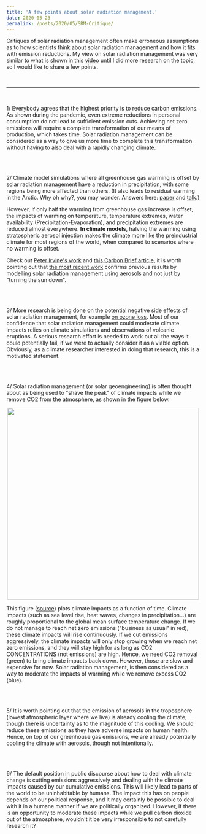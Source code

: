 ```yaml
---
title: 'A few points about solar radiation management.'
date: 2020-05-23
permalink: /posts/2020/05/SRM-Critique/
---
```


Critiques of solar radiation management often make erroneous assumptions as to how scientists think about solar radiation management and how it fits with emission reductions. My view on solar radiation management was very similar to what is shown in this [video](https://www.youtube.com/watch?v=wgyhnFHm1uE) until I did more research on the topic, so I would like to share a few points.

<br/>

---

<br/>

1/ Everybody agrees that the highest priority is to reduce carbon emissions. As shown during the pandemic, even extreme reductions in personal consumption do not lead to sufficient emission cuts. Achieving net zero emissions will require a complete transformation of our means of production, which takes time. Solar radiation management can be considered as a way to give us more time to complete this transformation without having to also deal with a rapidly changing climate.

<br/><br/>

2/ Climate model simulations where all greenhouse gas warming is offset by solar radiation management have a reduction in precipitation, with some regions being more affected than others. $($It also leads to residual warming in the Arctic. Why oh why?, you may wonder. Answers here: [paper](https://matthewjhenry.github.io/papers/Henry_Merlis_SRM_main_submitted.pdf) and [talk](https://ams.confex.com/ams/22FLUID/videogateway.cgi/id/55150?recordingid=55150).$)$

However, if only half the warming from greenhouse gas increase is offset, the impacts of warming on temperature, temperature extremes, water availability $($Precipitation-Evaporation$)$, and precipitation extremes are reduced almost everywhere. **In climate models**, halving the warming using stratospheric aerosol injection makes the climate more like the preindustrial climate for most regions of the world, when compared to scenarios where no warming is offset. 

Check out <a href="https://www.ucl.ac.uk/earth-sciences/people/academic/dr-peter-irvine">Peter Irvine's work</a> and <a href="https://www.carbonbrief.org/halving-global-warming-with-solar-geoengineering-could-offset-tropical-storm-risk"> this Carbon Brief article</a>, it is worth pointing out that <a href="https://discovery.ucl.ac.uk/id/eprint/10094203/">the most recent work</a> confirms previous results by modelling solar radiation management using aerosols and not just by "turning the sun down".

<br/><br/>

3/ More research is being done on the potential negative side effects of solar radiation management, for example [on ozone loss](https://keith.seas.harvard.edu/publications/stratospheric-solar-geoengineering-without-ozone-loss). Most of our confidence that solar radiation management could moderate climate impacts relies on climate simulations and observations of volcanic eruptions. A serious research effort is needed to work out all the ways it could potentially fail, if we were to actually consider it as a viable option. Obviously, as a climate researcher interested in doing that research, this is a motivated statement.

<br/><br/>

4/ Solar radiation management $($or solar geoengineering$)$ is often thought about as being used to "shave the peak" of climate impacts while we remove CO2 from the atmosphere, as shown in the figure below.



<div style="text-align:center;valign:center"><img src="https://matthewjhenry.github.io/images/geo_scenario.jpg" alt="" style="width: 500px; height: auto;"></div>



This figure $($<a href="https://royalsocietypublishing.org/doi/full/10.1098/rsta.2016.0454">source</a>$)$ plots climate impacts as a function of time. Climate impacts $($such as sea level rise, heat waves, changes in precipitation...$)$ are roughly proportional to the global mean surface temperature change. If we do not manage to reach net zero emissions $($"business as usual" in red$)$, these climate impacts will rise continuously. If we cut emissions aggressively, the climate impacts will only stop growing when we reach net zero emissions, and they will stay high for as long as CO2 CONCENTRATIONS $($not emissions$)$ are high. Hence, we need CO2 removal $($green$)$ to bring climate impacts back down. However, those are slow and expensive for now. Solar radiation management, is then considered as a way to moderate the impacts of warming while we remove excess CO2 $($blue$)$.

<br/><br/>

5/ It is worth pointing out that the emission of aerosols in the troposphere $($lowest atmospheric layer where we live$)$ is already cooling the climate, though there is uncertainty as to the magnitude of this cooling. We should reduce these emissions as they have adverse impacts on human health. Hence, on top of our greenhouse gas emissions, we are already potentially cooling the climate with aerosols, though not intentionally.

<br/><br/>

6/ The default position in public discourse about how to deal with climate change is cutting emissions aggressively and dealing with the climate impacts caused by our cumulative emissions. This will likely lead to parts of the world to be uninhabitable by humans. The impact this has on people depends on our political response, and it may certainly be possible to deal with it in a humane manner if we are politically organized. However, if there is an opportunity to moderate these impacts while we pull carbon dioxide out of the atmosphere, wouldn't it be very irresponsible to not carefully research it?